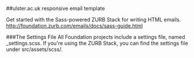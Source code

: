 ##ulster.ac.uk responsive email template

Get started with the Sass-powered ZURB Stack for writing HTML emails.
http://foundation.zurb.com/emails/docs/sass-guide.html

###The Settings File
All Foundation projects include a settings file, named _settings.scss. If you're using the ZURB Stack, you can find the settings file under src/assets/scss/.